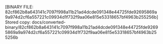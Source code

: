 [BINARY FILE: 82cf862b8a643141c7097f998a11b21ad4dcde091348e44725fde92695869a9a974d2cf6a557221c09934d1f732f9aa06e815e53318657bf4963b255256b]
Stored copy: docs/converted-binary/82cf862b8a643141c7097f998a11b21ad4dcde091348e44725fde92695869a9a974d2cf6a557221c09934d1f732f9aa06e815e53318657bf4963b255256b
